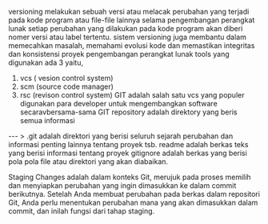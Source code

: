 versioning melakukan  sebuah versi atau melacak perubahan yang terjadi pada kode program atau file-file lainnya selama pengembangan perangkat lunak
setiap perubahan yang dilakukan pada kode program akan diberi nomer versi atau label tertentu.
sistem versioning juga membantu dalam memecahkan masalah, memahami evolusi kode dan memastikan integritas dan konsistensi proyek pengembangan perangkat lunak 
tools yang digunakan ada 3 yaitu, 
1. vcs ( vesion control system)
2. scm (source code manager)
3. rsc (revison control system)
GIT adalah salah satu vcs yang populer digunakan para developer untuk mengembangkan software secaravbersama-sama 
GIT repository adalah direktory yang beris semua informasi

--- > .git adalah direktori yang berisi seluruh sejarah perubahan dan informasi penting lainnya tentang proyek tsb.
readme adalah berkas teks yang berisi informasi tentang proyek 
gitignore adalah berkas yang berisi pola pola file atau direktori yang akan diabaikan.

Staging Changes adalah dalam konteks Git, merujuk pada proses memilih dan menyiapkan perubahan yang ingin dimasukkan ke dalam commit berikutnya. Setelah Anda membuat perubahan pada berkas dalam repositori Git, Anda perlu menentukan perubahan mana yang akan dimasukkan dalam commit, dan inilah fungsi dari tahap staging.